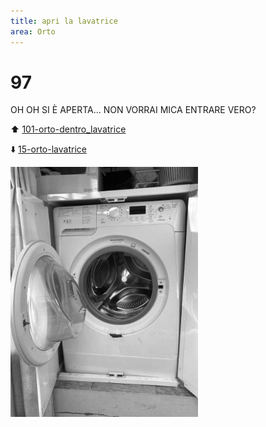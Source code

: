 ```yaml
---
title: apri la lavatrice
area: Orto
---
```

# 97
OH OH SI È APERTA... NON VORRAI MICA ENTRARE VERO?

⬆️  [101-orto-dentro_lavatrice](101-orto-dentro_lavatrice.md)

⬇️ [15-orto-lavatrice](15-orto-lavatrice.md)

![foto_102](_assets/preview/foto_102.jpg)